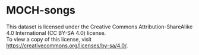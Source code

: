 # MOCH-songs
This dataset is licensed under the Creative Commons Attribution-ShareAlike 4.0 International (CC BY-SA 4.0) license.  
To view a copy of this license, visit https://creativecommons.org/licenses/by-sa/4.0/.
